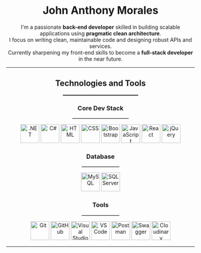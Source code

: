 <div align="center">
 
  # John Anthony Morales  

  <p>
    I'm a passionate <strong>back-end developer</strong> skilled in building scalable applications using 
    <strong>pragmatic clean architecture</strong>.<br>
    I focus on writing clean, maintainable code and designing robust APIs and services.<br>
    Currently sharpening my front-end skills to become a <strong>full-stack developer</strong> in the near future.
  </p>
</div>

---

<div align="center">
  <h2>Technologies and Tools</h2>
  <hr style="width: 200px; border: 1px solid gray;">
</div>

<div align="center">

  <h3>Core Dev Stack</h3>
  <hr style="width: 150px; border: 1px solid lightgray;">
  <p align="center">
    <img src="https://upload.wikimedia.org/wikipedia/commons/7/7d/Microsoft_.NET_logo.svg" alt=".NET" width="50" height="50"/>
    <img src="https://cdn.jsdelivr.net/gh/devicons/devicon/icons/csharp/csharp-original.svg" alt="C#" width="50" height="50"/>
    <img src="https://cdn.jsdelivr.net/gh/devicons/devicon/icons/html5/html5-original.svg" alt="HTML" width="50" height="50"/>
    <img src="https://cdn.jsdelivr.net/gh/devicons/devicon/icons/css3/css3-original.svg" alt="CSS" width="50" height="50"/>
    <img src="https://cdn.jsdelivr.net/gh/devicons/devicon/icons/bootstrap/bootstrap-original.svg" alt="Bootstrap" width="50" height="50"/>
    <img src="https://cdn.jsdelivr.net/gh/devicons/devicon/icons/javascript/javascript-original.svg" alt="JavaScript" width="50" height="50"/>
    <img src="https://cdn.jsdelivr.net/gh/devicons/devicon/icons/react/react-original.svg" alt="React" width="50" height="50"/>
    <img src="https://cdn.jsdelivr.net/gh/devicons/devicon/icons/jquery/jquery-original.svg" alt="jQuery" width="50" height="50"/>
  </p>

  <h3>Database</h3>
  <hr style="width: 100px; border: 1px solid lightgray;">
  <p align="center">
    <img src="https://cdn.jsdelivr.net/gh/devicons/devicon/icons/mysql/mysql-original.svg" alt="MySQL" width="50" height="50"/>
    <img src="https://cdn.jsdelivr.net/gh/devicons/devicon/icons/microsoftsqlserver/microsoftsqlserver-plain.svg" alt="SQL Server" width="50" height="50"/>
  </p>

  <h3>Tools</h3>
  <hr style="width: 100px; border: 1px solid lightgray;">
  <p align="center">
    <img src="https://cdn.jsdelivr.net/gh/devicons/devicon/icons/git/git-original.svg" alt="Git" width="50" height="50"/>
    <img src="https://cdn.jsdelivr.net/gh/devicons/devicon/icons/github/github-original.svg" alt="GitHub" width="50" height="50"/>
    <img src="https://cdn.jsdelivr.net/gh/devicons/devicon/icons/visualstudio/visualstudio-plain.svg" alt="Visual Studio" width="50" height="50"/>
    <img src="https://cdn.jsdelivr.net/gh/devicons/devicon/icons/vscode/vscode-original.svg" alt="VS Code" width="50" height="50"/>
    <img src="https://www.vectorlogo.zone/logos/getpostman/getpostman-icon.svg" alt="Postman" width="50" height="50"/>
    <img src="https://cdn.worldvectorlogo.com/logos/swagger.svg" alt="Swagger" width="50" height="50"/>
    <img src="https://res.cloudinary.com/cloudinary-marketing/image/upload/v1696435257/Brand%20Assets/Social%20Icons/Cloud/Cloudinary_Logo_Icon.svg" alt="Cloudinary" width="50" height="50"/>
  </p>
</div>

---

